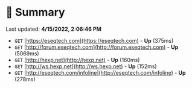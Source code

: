 # 📖 Summary
Last updated: **4/15/2022, 2:06:46 PM**

- `GET` [https://eseqtech.com](https://eseqtech.com) - **Up** (375ms)
- `GET` [http://forum.eseqtech.com](http://forum.eseqtech.com) - **Up** (5069ms)
- `GET` [http://hexp.net](http://hexp.net) - **Up** (160ms)
- `GET` [http://ws.hexp.net](http://ws.hexp.net) - **Up** (152ms)
- `GET` [http://eseqtech.com/infoline](http://eseqtech.com/infoline) - **Up** (278ms)

